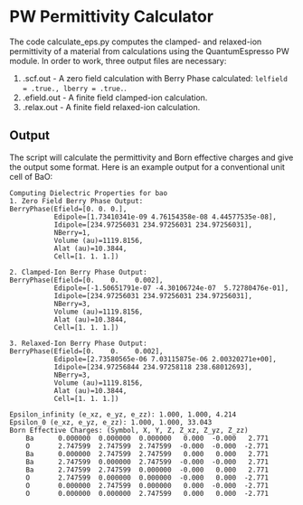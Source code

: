# PW Permittivity Calculator

The code calculate_eps.py computes the clamped- and relaxed-ion permittivity of a material
from calculations using the QuantumEspresso PW module. In order to work, three output files
are necessary:

1. <prefix>.scf.out - A zero field calculation with Berry Phase calculated: `lelfield = .true., lberry = .true.`.
3. <prefix>.efield.out - A finite field clamped-ion calculation.
4. <prefix>.relax.out - A finite field relaxed-ion calculation.

## Output
The script will calculate the permittivity and Born effective charges and give the output some format.
Here is an example output for a conventional unit cell of BaO:

```
Computing Dielectric Properties for bao
1. Zero Field Berry Phase Output:
BerryPhase(Efield=[0. 0. 0.],
           Edipole=[1.73410341e-09 4.76154358e-08 4.44577535e-08],
           Idipole=[234.97256031 234.97256031 234.97256031],
           NBerry=1,
           Volume (au)=1119.8156,
           Alat (au)=10.3844,
           Cell=[1. 1. 1.])

2. Clamped-Ion Berry Phase Output:
BerryPhase(Efield=[0.    0.    0.002],
           Edipole=[-1.50651791e-07 -4.30106724e-07  5.72780476e-01],
           Idipole=[234.97256031 234.97256031 234.97256031],
           NBerry=3,
           Volume (au)=1119.8156,
           Alat (au)=10.3844,
           Cell=[1. 1. 1.])

3. Relaxed-Ion Berry Phase Output:
BerryPhase(Efield=[0.    0.    0.002],
           Edipole=[2.73580565e-06 7.03115875e-06 2.00320271e+00],
           Idipole=[234.97256844 234.97258118 238.68012693],
           NBerry=3,
           Volume (au)=1119.8156,
           Alat (au)=10.3844,
           Cell=[1. 1. 1.])

Epsilon_infinity (e_xz, e_yz, e_zz): 1.000, 1.000, 4.214
Epsilon_0 (e_xz, e_yz, e_zz): 1.000, 1.000, 33.043
Born Effective Charges: (Symbol, X, Y, Z, Z_xz, Z_yz, Z_zz)
    Ba      0.000000  0.000000  0.000000   0.000  -0.000   2.771
    O       2.747599  2.747599  2.747599  -0.000  -0.000  -2.771
    Ba      0.000000  2.747599  2.747599   0.000   0.000   2.771
    Ba      2.747599  0.000000  2.747599  -0.000  -0.000   2.771
    Ba      2.747599  2.747599  0.000000  -0.000   0.000   2.771
    O       2.747599  0.000000  0.000000  -0.000   0.000  -2.771
    O       0.000000  2.747599  0.000000   0.000  -0.000  -2.771
    O       0.000000  0.000000  2.747599   0.000   0.000  -2.771
```
